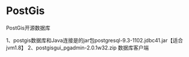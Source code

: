 PostGis
=======

PostGis开源数据库

1、postgis数据库和Java连接是的jar包postgresql-9.3-1102.jdbc41.jar【适合jvm1.8】
2、postgisgui_pgadmin-2.0.1w32.zip  数据库客户端